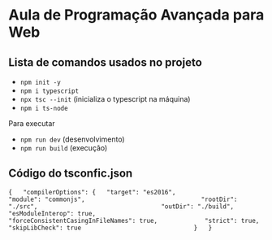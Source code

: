 # Aula de Programação Avançada para Web

## Lista de comandos usados no projeto  

- `npm init -y`
- `npm i typescript`
- `npx tsc --init` (inicializa o typescript na máquina)
- `npm i ts-node`

Para executar
- `npm run dev` (desenvolvimento)
- `npm run build` (execução)

## Código do tsconfic.json

``
{  
  "compilerOptions": {  
    "target": "es2016",                           
    "module": "commonjs",                               
    "rootDir": "./src",                                 
    "outDir": "./build",  
    "esModuleInterop": true,                               
    "forceConsistentCasingInFileNames": true,            
    "strict": true,                                       
    "skipLibCheck": true                              
  }  
}  
``

